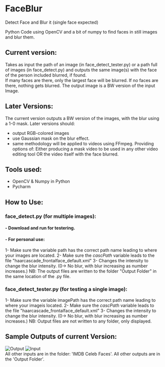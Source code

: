 # FaceBlur
Detect Face and Blur it (single face expected)

Python Code using OpenCV and a bit of numpy to find faces in still images and blur them.

## Current version:
Takes as input the path of an image (in face_detect_tester.py) or a path full of images (in  face_detect.py) and outputs the same image(s) with the face of the person included blurred, if found.  
If many faces are there, only the largest face will be blurred. If no faces are there, nothing gets blurred. The output image is a BW version of the input Image.

## Later Versions:
The current version outputs a BW version of the images, with the blur using a 1-0 mask. Later versions should:
* output RGB-colored images
* use Gaussian mask on the blur effect.
* same methodology will be applied to videos using FFmpeg. Providing options of: Either producing a mask video to be used in any other video editing tool OR the video itself with the face blurred. 

## Tools used:
- OpenCV & Numpy in Python
- Pycharm 

## How to Use:
### face_detect.py (for multiple images):
#### - Download and run for testering.
#### - For personal use: 
1- Make sure the variable path has the correct path name leading to  where your images are located. 
2- Make sure the $cascPath$ variable leads to the file "haarcascade_frontalface_default.xml"
3- Changes the intensity to change the blur intensity.  (0-> No blur, with blur increasing as number increases.)
NB: The output files are written to the folder "Output Folder" in the same location of the .py file.

### face_detect_tester.py (for testing a single image):
1- Make sure the variable imagePath has the correct path name leading to where your imageis located. 
2- Make sure the $cascPath$ variable leads to the file "haarcascade_frontalface_default.xml"
3- Changes the intensity to change the blur intensity. (0-> No blur, with blur increasing as number increases.)
NB: Output files are not written to any folder, only displayed.

## Sample Outputs of current Version:
![Output](https://github.com/wmustafaAwad/FaceBlur/blob/master/Output%20Folder/Rami%20Malek.jpg) ![Input](https://github.com/wmustafaAwad/FaceBlur/blob/master/IMDB-Celeb-Faces/Rami%20Malek.jpg) </br>
All other inputs are in the folder: 'IMDB Celeb Faces'. All other outputs are in the 'Output Folder'.
